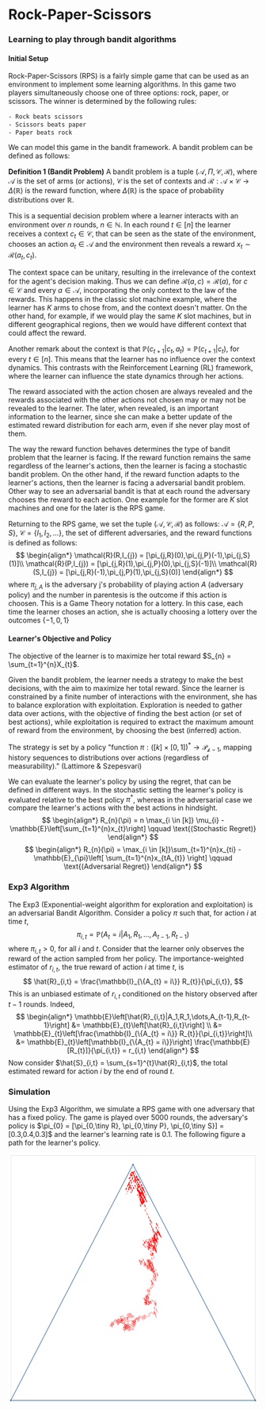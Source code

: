 # Rock-Paper-Scissors
### Learning to play through bandit algorithms

#### Initial Setup
Rock-Paper-Scissors (RPS) is a fairly simple game that can be used as an environment to implement some learning algorithms. In this game two players simultaneously choose one of three options: rock, paper, or scissors. The winner is determined by the following rules:

	- Rock beats scissors
	- Scissors beats paper
	- Paper beats rock


We can model this game in the bandit framework. A bandit problem can be defined as follows:

**Definition 1 (Bandit Problem)** A bandit problem is a tuple $(\mathcal{A},\Pi ,\mathcal{C}, \mathcal{R})$, where $\mathcal{A}$ is the set of arms (or actions), $\mathcal{C}$ is the set of contexts and $\mathcal{R}: \mathcal{A} \times \mathcal{C} \to \Delta(\mathbb{R})$ is the reward function, where $\Delta(\mathbb{R})$ is the space of probability distributions over $\mathbb{R}$. 

This is a sequential decision problem where a learner interacts with an environment over $n$ rounds, $n \in \mathbb{N}$. In each round $t \in [n]$ the learner receives a context $c_{t} \in \mathcal{C}$, that can be seen as the state of the environment, chooses an action $a_{t} \in \mathcal{A}$ and the environment then reveals a reward $x_{t} \sim \mathcal{R}(a_{t}, c_{t})$.  

The context space can be unitary, resulting in the irrelevance of the context for the agent's decision making. Thus we can define $\mathcal{R}(a,c) = \mathcal{R}(a)$, for $c \in \mathcal{C}$ and every $a \in \mathcal{A}$, incorporating the only context to the law of the rewards. This happens in the classic slot machine example, where the learner has $K$ arms to chose from, and the context doesn't matter. On the other hand, for example, if we would play the same $K$ slot machines, but in different geographical regions, then we would have different context that could affect the reward.

Another remark about the context is that $\mathbb{P}(c_{t+1}|c_{t},a_{t}) = \mathbb{P}(c_{t+1}|c_{t})$, for every $t \in [n]$. This means that the learner has no influence over the context dynamics. This contrasts with the Reinforcement Learning (RL) framework, where the learner can influence the state dynamics through her actions. 

The reward associated with the action chosen are always revealed and the rewards associated with the other actions not chosen may or may not be revealed to the learner. The later, when revealed, is an important information to the learner, since she can make a better update of the estimated reward distribution for each arm, even if she never play most of them.

The way the reward function behaves determines the type of bandit problem that the learner is facing. If the reward function remains the same regardless of the learner's actions, then the learner is facing a stochastic bandit problem. On the other hand, if the reward function adapts to the learner's actions, then the learner is facing a adversarial bandit problem. Other way to see an adversarial bandit is that at each round the adversary chooses the reward to each action. One example for the former are $K$ slot machines and one for the later is the RPS game.

Returning to the RPS game, we set the tuple $(\mathcal{A}, \mathcal{C}, \mathcal{R})$ as follows: $\mathcal{A} = \{R,P,S\}$, $\mathcal{C} = \{I_{1}, I_{2}, \dots\}$, the set of different adversaries, and the reward functions is defined as follows:
$$
\begin{align*}
\mathcal{R}(R,I_{j}) = [\pi_{j,R}(0),\pi_{j,P}(-1),\pi_{j,S}(1)]\\
\mathcal{R}(P,I_{j}) = [\pi_{j,R}(1),\pi_{j,P}(0),\pi_{j,S}(-1)]\\
\mathcal{R}(S,I_{j}) = [\pi_{j,R}(-1),\pi_{j,P}(1),\pi_{j,S}(0)]
\end{align*}
$$
where $\pi_{j,A}$ is the adversary j's probability of playing action $A$ (adversary policy) and the number in parentesis is the outcome if this action is choosen. This is a Game Theory notation for a lottery. In this case, each time the learner choses an action, she is actually choosing a lottery over the outcomes $\{-1,0,1 \}$

#### Learner's Objective and Policy

The objective of the learner is to maximize her total reward $S_{n} = \sum_{t=1}^{n}X_{t}$.

Given the bandit problem, the learner needs a strategy to make the best decisions, with the aim to maximize her total reward. Since the learner is constrained by a finite number of interactions with the environment, she has to balance exploration with exploitation. Exploration is needed to gather data over actions, with the objective of finding the best action (or set of best actions), while exploitation is required to extract the maximum amount of reward from the environment, by choosing the best (inferred) action.

The strategy is set by a policy "function $\pi : ([k]\times [0,1])^{*} \to \mathcal{P_{k-1}}$, mapping history sequences to distributions over actions (regardless of measurability)." (Lattimore & Szepesvari)

We can evaluate the learner's policy by using the regret, that can be defined in different ways. In the stochastic setting the learner's policy is evaluated relative to the best policy $\pi^{*}$, whereas in the adversarial case we compare the learner's actions with the best actions in hindsight.
$$
\begin{align*}
	R_{n}(\pi) = n \max_{i \in [k]} \mu_{i} - \mathbb{E}\left[\sum_{t=1}^{n}x_{t}\right] \qquad \text{(Stochastic Regret)}
\end{align*}
$$
$$
\begin{align*}
	R_{n}(\pi) = \max_{i \in [k]}\sum_{t=1}^{n}x_{ti} - \mathbb{E}_{\pi}\left[ \sum_{t=1}^{n}x_{tA_{t}} \right] \qquad \text{(Adversarial Regret)} 
\end{align*}
$$

### Exp3 Algorithm

The Exp3 (Exponential-weight algorithm for exploration and exploitation) is an adversarial Bandit Algorithm. Consider a policy $\pi$ such that, for action $i$ at time $t$,
$$ \pi_{i,t} = \mathbb{P}(A_t = i | A_1,R_1,\dots,A_{t-1},R_{t-1})$$
where $\pi_{i,t}>0$, for all $i$ and $t$. Consider that the learner only observes the reward of the action sampled from her policy. The importance-weighted estimator of $r_{i,t}$, the true reward of action $i$ at time $t$, is
$$
\hat{R}_{i,t} = \frac{\mathbb{I}_{\{A_{t} = i\}} R_{t}}{\pi_{i,t}},
$$
This is an unbiased estimate of $r_{i,t}$ conditioned on the history observed after $t-1$ rounds. Indeed,
$$
\begin{align*}
	\mathbb{E}\left[\hat{R}_{i,t}|A_1,R_1,\dots,A_{t-1},R_{t-1}\right] &= \mathbb{E}_{t}\left[\hat{R}_{i,t}\right] \\
	&= \mathbb{E}_{t}\left[\frac{\mathbb{I}_{\{A_{t} = i\}} R_{t}}{\pi_{i,t}}\right]\\
	&= \mathbb{E}_{t}\left[\mathbb{I}_{\{A_{t} = i\}}\right] \frac{\mathbb{E}[R_{t}]}{\pi_{i,t}} = r_{i,t}
\end{align*}
$$
Now consider $\hat{S}_{i,t} = \sum_{s=1}^{t}\hat{R}_{i,t}$, the total estimated reward for action $i$ by the end of round $t$.

### Simulation

Using the Exp3 Algorithm, we simulate a RPS game with one adversary that has a fixed policy. The game is played over 5000 rounds, the adversary's policy is $\pi_{0} = [\pi_{0,\tiny R}, \pi_{0,\tiny P}, \pi_{0,\tiny S}] = [0.3,0.4,0.3]$ and the learner's learning rate is $0.1$. The following figure a path for the learner's policy.

![Learner's Policy](img/learner_policy.png)
